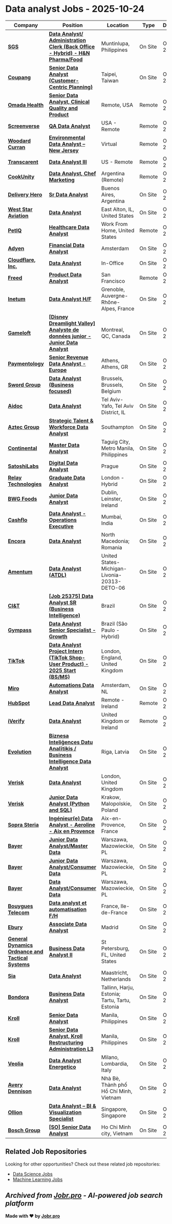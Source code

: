 # Data analyst Jobs - 2025-10-24

| Company | Position | Location | Type | Date |
| ------- | -------- | -------- | ---- | ------ |
| **[SGS](https://sgs.com)** | **[Data Analyst/ Administration Clerk (Back Office - Hybrid) - H&N Pharma/Food](https://jobr.pro/job/30905181/data-analyst-administration-clerk-back-office-hybrid-hn-pharmafood?utm_source=github&utm_medium=repo&utm_campaign=github-data-analyst-jobs)** | Muntinlupa, Philippines | On Site | Oct 24 |
| **[Coupang](https://www.coupang.com/)** | **[Senior Data Analyst (Customer-Centric Planning)](https://jobr.pro/job/30900455/senior-data-analyst-customer-centric-planning?utm_source=github&utm_medium=repo&utm_campaign=github-data-analyst-jobs)** | Taipei, Taiwan | On Site | Oct 24 |
| **[Omada Health](https://www.omadahealth.com/)** | **[Senior Data Analyst, Clinical Quality and Product](https://jobr.pro/job/30898783/senior-data-analyst-clinical-quality-and-product?utm_source=github&utm_medium=repo&utm_campaign=github-data-analyst-jobs)** | Remote, USA | Remote | Oct 23 |
| **[Screenverse](https://www.screenversemedia.com/)** | **[QA Data Analyst](https://jobr.pro/job/30903206/qa-data-analyst?utm_source=github&utm_medium=repo&utm_campaign=github-data-analyst-jobs)** | USA - Remote | Remote | Oct 23 |
| **[Woodard Curran](https://www.woodardcurran.com/)** | **[Environmental Data Analyst – New Jersey](https://jobr.pro/job/30900361/environmental-data-analyst-new-jersey?utm_source=github&utm_medium=repo&utm_campaign=github-data-analyst-jobs)** | Virtual | Remote | Oct 23 |
| **[Transcarent](https://transcarent.com/)** | **[Data Analyst III](https://jobr.pro/job/30895795/data-analyst-iii?utm_source=github&utm_medium=repo&utm_campaign=github-data-analyst-jobs)** | US - Remote | Remote | Oct 23 |
| **[CookUnity](https://www.cookunity.com/)** | **[Data Analyst, Chef Marketing](https://jobr.pro/job/30898028/data-analyst-chef-marketing?utm_source=github&utm_medium=repo&utm_campaign=github-data-analyst-jobs)** | Argentina (Remote) | Remote | Oct 23 |
| **[Delivery Hero](https://www.deliveryhero.com)** | **[Sr Data Analyst](https://jobr.pro/job/30890942/sr-data-analyst?utm_source=github&utm_medium=repo&utm_campaign=github-data-analyst-jobs)** | Buenos Aires, Argentina | On Site | Oct 23 |
| **[West Star Aviation](https://www.weststaraviation.com/)** | **[Data Analyst](https://jobr.pro/job/30874330/data-analyst?utm_source=github&utm_medium=repo&utm_campaign=github-data-analyst-jobs)** | East Alton, IL, United States | On Site | Oct 23 |
| **[PetIQ](https://petiq.com/)** | **[Healthcare Data Analyst](https://jobr.pro/job/30871557/healthcare-data-analyst?utm_source=github&utm_medium=repo&utm_campaign=github-data-analyst-jobs)** | Work From Home, United States | Remote | Oct 23 |
| **[Adyen](https://www.adyen.com/)** | **[Financial Data Analyst](https://jobr.pro/job/30905421/financial-data-analyst?utm_source=github&utm_medium=repo&utm_campaign=github-data-analyst-jobs)** | Amsterdam | On Site | Oct 23 |
| **[Cloudflare, Inc.](https://www.cloudflare.com/)** | **[Data Analyst](https://jobr.pro/job/30895887/data-analyst?utm_source=github&utm_medium=repo&utm_campaign=github-data-analyst-jobs)** | In-Office | On Site | Oct 23 |
| **[Freed](https://www.getfreed.ai/)** | **[Product Data Analyst](https://jobr.pro/job/30901567/product-data-analyst?utm_source=github&utm_medium=repo&utm_campaign=github-data-analyst-jobs)** | San Francisco | Remote | Oct 23 |
| **[Inetum](https://www.inetum.com)** | **[Data Analyst H/F](https://jobr.pro/job/30890952/data-analyst-hf?utm_source=github&utm_medium=repo&utm_campaign=github-data-analyst-jobs)** | Grenoble, Auvergne-Rhône-Alpes, France | On Site | Oct 23 |
| **[Gameloft](https://www.gameloft.com)** | **[\[Disney Dreamlight Valley\] Analyste de données junior - Junior Data Analyst](https://jobr.pro/job/30890953/disney-dreamlight-valley-analyste-de-donnees-junior-junior-data-analyst?utm_source=github&utm_medium=repo&utm_campaign=github-data-analyst-jobs)** | Montreal, QC, Canada | On Site | Oct 23 |
| **[Paymentology](https://www.paymentology.com/)** | **[Senior Revenue Data Analyst - Europe](https://jobr.pro/job/30865529/senior-revenue-data-analyst-europe?utm_source=github&utm_medium=repo&utm_campaign=github-data-analyst-jobs)** | Athens, Athens, GR | On Site | Oct 23 |
| **[Sword Group](https://www.sword-group.com/)** | **[Data Analyst (Business focused)](https://jobr.pro/job/30896447/data-analyst-business-focused?utm_source=github&utm_medium=repo&utm_campaign=github-data-analyst-jobs)** | Brussels, Brussels, Belgium | On Site | Oct 23 |
| **[Aidoc](https://www.aidoc.com/)** | **[Data Analyst](https://jobr.pro/job/30864743/data-analyst?utm_source=github&utm_medium=repo&utm_campaign=github-data-analyst-jobs)** | Tel Aviv-Yafo, Tel Aviv District, IL | On Site | Oct 23 |
| **[Aztec Group](https://aztec.group/)** | **[Strategic Talent & Workforce Data Analyst](https://jobr.pro/job/30904414/strategic-talent-workforce-data-analyst?utm_source=github&utm_medium=repo&utm_campaign=github-data-analyst-jobs)** | Southampton | On Site | Oct 23 |
| **[Continental](https://www.continental.com)** | **[Master Data Analyst](https://jobr.pro/job/30901811/master-data-analyst?utm_source=github&utm_medium=repo&utm_campaign=github-data-analyst-jobs)** | Taguig City, Metro Manila, Philippines | On Site | Oct 23 |
| **[SatoshiLabs](https://satoshilabs.com)** | **[Digital Data Analyst](https://jobr.pro/job/30901180/digital-data-analyst?utm_source=github&utm_medium=repo&utm_campaign=github-data-analyst-jobs)** | Prague | On Site | Oct 23 |
| **[Relay Technologies](https://www.relaytech.co/)** | **[Graduate Data Analyst](https://jobr.pro/job/30903149/graduate-data-analyst?utm_source=github&utm_medium=repo&utm_campaign=github-data-analyst-jobs)** | London - Hybrid | On Site | Oct 23 |
| **[BWG Foods](https://www.bwg.ie/)** | **[Junior Data Analyst](https://jobr.pro/job/30897422/junior-data-analyst?utm_source=github&utm_medium=repo&utm_campaign=github-data-analyst-jobs)** | Dublin, Leinster, Ireland | On Site | Oct 23 |
| **[Cashflo](https://www.cashflo.io/)** | **[Data Analyst - Operations Executive](https://jobr.pro/job/30861575/data-analyst-operations-executive?utm_source=github&utm_medium=repo&utm_campaign=github-data-analyst-jobs)** | Mumbai, India | On Site | Oct 23 |
| **[Encora](https://www.encora.com/)** | **[Data Analyst](https://jobr.pro/job/30898090/data-analyst?utm_source=github&utm_medium=repo&utm_campaign=github-data-analyst-jobs)** | North Macedonia; Romania | On Site | Oct 23 |
| **[Amentum](https://www.amentum.com/)** | **[Data Analyst (ATDL)](https://jobr.pro/job/30856832/data-analyst-atdl?utm_source=github&utm_medium=repo&utm_campaign=github-data-analyst-jobs)** | United States-Michigan-Livonia-20313-DETO-06 | On Site | Oct 23 |
| **[CI&T](https://ciandt.com/)** | **[\[Job 25375\] Data Analyst SR (Business Intelligence)](https://jobr.pro/job/30898555/job-25375-data-analyst-sr-business-intelligence?utm_source=github&utm_medium=repo&utm_campaign=github-data-analyst-jobs)** | Brazil | On Site | Oct 23 |
| **[Gympass](https://www.gympass.com/)** | **[Data Analyst Senior Specialist - Growth](https://jobr.pro/job/30895837/data-analyst-senior-specialist-growth?utm_source=github&utm_medium=repo&utm_campaign=github-data-analyst-jobs)** | Brazil (São Paulo - Hybrid) | On Site | Oct 23 |
| **[TikTok](https://www.tiktok.com/)** | **[Data Analyst Project Intern (TikTok Shop-User Product) - 2025 Start (BS/MS)](https://jobr.pro/job/30848708/data-analyst-project-intern-tiktok-shop-user-product-2025-start-bsms?utm_source=github&utm_medium=repo&utm_campaign=github-data-analyst-jobs)** | London, England, United Kingdom | On Site | Oct 23 |
| **[Miro](https://miro.com/)** | **[Automations Data Analyst](https://jobr.pro/job/30895707/automations-data-analyst?utm_source=github&utm_medium=repo&utm_campaign=github-data-analyst-jobs)** | Amsterdam, NL | On Site | Oct 23 |
| **[HubSpot](https://www.hubspot.com/)** | **[Lead Data Analyst](https://jobr.pro/job/30900697/lead-data-analyst?utm_source=github&utm_medium=repo&utm_campaign=github-data-analyst-jobs)** | Remote - Ireland | Remote | Oct 23 |
| **[iVerify](https://iverify.io/)** | **[Data Analyst](https://jobr.pro/job/30900815/data-analyst?utm_source=github&utm_medium=repo&utm_campaign=github-data-analyst-jobs)** | United Kingdom or Ireland | Remote | Oct 23 |
| **[Evolution](https://www.evolution.com)** | **[Biznesa Inteliģences Datu Analītiķis / Business Intelligence Data Analyst](https://jobr.pro/job/30850769/biznesa-inteligences-datu-analitikis-business-intelligence-data-analyst?utm_source=github&utm_medium=repo&utm_campaign=github-data-analyst-jobs)** | Riga, Latvia | On Site | Oct 23 |
| **[Verisk](https://www.verisk.com/)** | **[Data Analyst](https://jobr.pro/job/30859614/data-analyst?utm_source=github&utm_medium=repo&utm_campaign=github-data-analyst-jobs)** | London, United Kingdom | On Site | Oct 23 |
| **[Verisk](https://www.verisk.com/)** | **[Junior Data Analyst (Python and SQL)](https://jobr.pro/job/30859612/junior-data-analyst-python-and-sql?utm_source=github&utm_medium=repo&utm_campaign=github-data-analyst-jobs)** | Krakow, Malopolskie, Poland | On Site | Oct 23 |
| **[Sopra Steria](https://www.soprasteria.com)** | **[Ingénieur(e) Data Analyst - Aeroline - Aix en Provence](https://jobr.pro/job/30850795/ingenieure-data-analyst-aeroline-aix-en-provence?utm_source=github&utm_medium=repo&utm_campaign=github-data-analyst-jobs)** | Aix-en-Provence, France | On Site | Oct 23 |
| **[Bayer](https://www.bayer.com/)** | **[Junior Data Analyst/Master Data](https://jobr.pro/job/30830267/junior-data-analystmaster-data?utm_source=github&utm_medium=repo&utm_campaign=github-data-analyst-jobs)** | Warszawa, Mazowieckie, PL | On Site | Oct 23 |
| **[Bayer](https://www.bayer.com/)** | **[Junior Data Analyst/Consumer Data](https://jobr.pro/job/30830265/junior-data-analystconsumer-data?utm_source=github&utm_medium=repo&utm_campaign=github-data-analyst-jobs)** | Warszawa, Mazowieckie, PL | On Site | Oct 23 |
| **[Bayer](https://www.bayer.com/)** | **[Data Analyst/Consumer Data](https://jobr.pro/job/30830262/data-analystconsumer-data?utm_source=github&utm_medium=repo&utm_campaign=github-data-analyst-jobs)** | Warszawa, Mazowieckie, PL | On Site | Oct 23 |
| **[Bouygues Telecom](https://www.bouyguestelecom.fr/)** | **[Data analyst et automatisation F/H](https://jobr.pro/job/30882331/data-analyst-et-automatisation-fh?utm_source=github&utm_medium=repo&utm_campaign=github-data-analyst-jobs)** | France, Ile-de-France | On Site | Oct 23 |
| **[Ebury](https://ebury.com/)** | **[Associate Data Analyst](https://jobr.pro/job/30900652/associate-data-analyst?utm_source=github&utm_medium=repo&utm_campaign=github-data-analyst-jobs)** | Madrid | On Site | Oct 23 |
| **[General Dynamics Ordnance and Tactical Systems](https://www.gd-ots.com/)** | **[Business Data Analyst II](https://jobr.pro/job/30912756/business-data-analyst-ii?utm_source=github&utm_medium=repo&utm_campaign=github-data-analyst-jobs)** | St Petersburg, FL, United States | On Site | Oct 23 |
| **[Sia](https://www.sia-partners.com)** | **[Data Analyst](https://jobr.pro/job/30850815/data-analyst?utm_source=github&utm_medium=repo&utm_campaign=github-data-analyst-jobs)** | Maastricht, Netherlands | On Site | Oct 23 |
| **[Bondora](https://bondora.com/)** | **[Business Data Analyst](https://jobr.pro/job/30900039/business-data-analyst?utm_source=github&utm_medium=repo&utm_campaign=github-data-analyst-jobs)** | Tallinn, Harju, Estonia; Tartu, Tartu, Estonia | On Site | Oct 23 |
| **[Kroll](https://www.kroll.com/)** | **[Senior Data Analyst](https://jobr.pro/job/30850866/senior-data-analyst?utm_source=github&utm_medium=repo&utm_campaign=github-data-analyst-jobs)** | Manila, Philippines | On Site | Oct 23 |
| **[Kroll](https://www.kroll.com/)** | **[Senior Data Analyst, Kroll Restructuring Administration L3](https://jobr.pro/job/30850864/senior-data-analyst-kroll-restructuring-administration-l3?utm_source=github&utm_medium=repo&utm_campaign=github-data-analyst-jobs)** | Manila, Philippines | On Site | Oct 23 |
| **[Veolia](https://www.veolia.com/)** | **[Data Analyst Energetico](https://jobr.pro/job/30823750/data-analyst-energetico?utm_source=github&utm_medium=repo&utm_campaign=github-data-analyst-jobs)** | Milano, Lombardia, Italy | On Site | Oct 23 |
| **[Avery Dennison](https://www.averydennison.com/)** | **[Data Analyst](https://jobr.pro/job/30815123/data-analyst?utm_source=github&utm_medium=repo&utm_campaign=github-data-analyst-jobs)** | Nhà Bè, Thành phố Hồ Chí Minh, Vietnam | On Site | Oct 23 |
| **[Ollion](https://ollion.com/)** | **[Data Analyst – BI & Visualization Specialist](https://jobr.pro/job/30824947/data-analyst-bi-visualization-specialist?utm_source=github&utm_medium=repo&utm_campaign=github-data-analyst-jobs)** | Singapore, Singapore | On Site | Oct 23 |
| **[Bosch Group](https://www.bosch.com)** | **[\[SO\] Senior Data Analyst](https://jobr.pro/job/30822809/so-senior-data-analyst?utm_source=github&utm_medium=repo&utm_campaign=github-data-analyst-jobs)** | Ho Chi Minh city, Vietnam | On Site | Oct 23 |

## Related Job Repositories

Looking for other opportunities? Check out these related job repositories:

- [Data Science Jobs](https://github.com/jobs-jobr-pro/Data-Science-Jobs)
- [Machine Learning Jobs](https://github.com/jobs-jobr-pro/Machine-Learning-Jobs)



*Archived from [Jobr.pro](https://jobr.pro?utm_source=github&utm_medium=repo&utm_campaign=github-data-analyst-jobs) - AI-powered job search platform*
---

**Made with ❤️ by [Jobr.pro](https://jobr.pro?utm_source=github&utm_medium=repo&utm_campaign=github-data-analyst-jobs)**